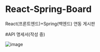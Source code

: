 # React-Spring-Board
React(프론트엔드)+Spring(백엔드) 연동 게시판



#API 명세서(작성 중)


![image](https://github.com/taeyoung0504/React-Spring-Board/assets/128016593/2de0b13c-52b3-464e-bd57-2f87e07394a4)
